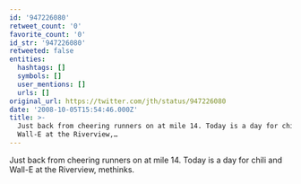 ```yaml
---
id: '947226080'
retweet_count: '0'
favorite_count: '0'
id_str: '947226080'
retweeted: false
entities:
  hashtags: []
  symbols: []
  user_mentions: []
  urls: []
original_url: https://twitter.com/jth/status/947226080
date: '2008-10-05T15:54:46.000Z'
title: >-
  Just back from cheering runners on at mile 14. Today is a day for chili and
  Wall-E at the Riverview,…
---
```


Just back from cheering runners on at mile 14. Today is a day for chili and Wall-E at the Riverview, methinks.